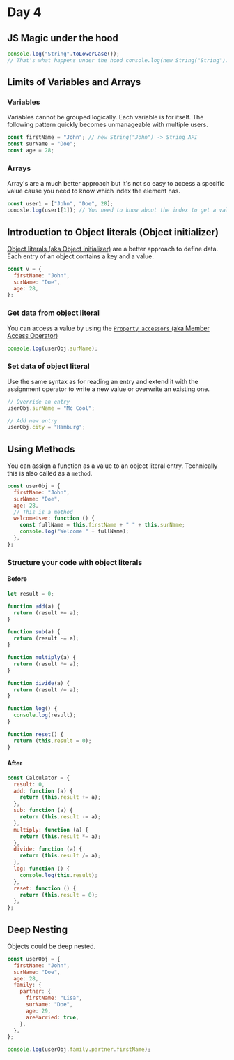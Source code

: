 # Day 4

## JS Magic under the hood

```js
console.log("String".toLowerCase());
// That's what happens under the hood console.log(new String("String").toLowerCase())
```

## Limits of Variables and Arrays

### Variables

Variables cannot be grouped logically. Each variable is for itself. The following pattern quickly becomes unmanageable with multiple users.

```js
const firstName = "John"; // new String("John") -> String API
const surName = "Doe";
const age = 28;
```

### Arrays

Array's are a much better approach but it's not so easy to access a specific value cause you need to know which index the element has.

```js
const user1 = ["John", "Doe", 28];
conosle.log(user1[1]); // You need to know about the index to get a value
```

## Introduction to Object literals (Object initializer)

[Object literals (aka Object initializer)](https://developer.mozilla.org/en-US/docs/Web/JavaScript/Reference/Operators/Object_initializer) are a better approach to define data. Each entry of an object contains a key and a value.

```js
const v = {
  firstName: "John",
  surName: "Doe",
  age: 28,
};
```

### Get data from object literal

You can access a value by using the [`Property accessors` (aka Member Access Operator)](https://developer.mozilla.org/en-US/docs/Web/JavaScript/Reference/Operators/Property_Accessors)

```js
console.log(userObj.surName);
```

### Set data of object literal

Use the same syntax as for reading an entry and extend it with the assignment operator to write a new value or overwrite an existing one.

```js
// Override an entry
userObj.surName = "Mc Cool";

// Add new entry
userObj.city = "Hamburg";
```

## Using Methods

You can assign a function as a value to an object literal entry. Technically this is also called as a `method`.

```js
const userObj = {
  firstName: "John",
  surName: "Doe",
  age: 28,
  // This is a method
  welcomeUser: function () {
    const fullName = this.firstName + " " + this.surName;
    console.log("Welcome " + fullName);
  },
};
```

### Structure your code with object literals

#### Before

```js
let result = 0;

function add(a) {
  return (result += a);
}

function sub(a) {
  return (result -= a);
}

function multiply(a) {
  return (result *= a);
}

function divide(a) {
  return (result /= a);
}

function log() {
  console.log(result);
}

function reset() {
  return (this.result = 0);
}
```

#### After

```js
const Calculator = {
  result: 0,
  add: function (a) {
    return (this.result += a);
  },
  sub: function (a) {
    return (this.result -= a);
  },
  multiply: function (a) {
    return (this.result *= a);
  },
  divide: function (a) {
    return (this.result /= a);
  },
  log: function () {
    console.log(this.result);
  },
  reset: function () {
    return (this.result = 0);
  },
};
```

## Deep Nesting

Objects could be deep nested.

```js
const userObj = {
  firstName: "John",
  surName: "Doe",
  age: 28,
  family: {
    partner: {
      firstName: "Lisa",
      surName: "Doe",
      age: 29,
      areMarried: true,
    },
  },
};

console.log(userObj.family.partner.firstName);
```
